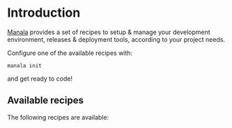 # Introduction

[Manala](https://manala.github.io/manala/) provides a set of recipes to setup & manage your development environment, 
releases & deployment tools, according to your project needs.

Configure one of the available recipes with:

```shell
manala init
```

and get ready to code!
 
## Available recipes

The following recipes are available:
